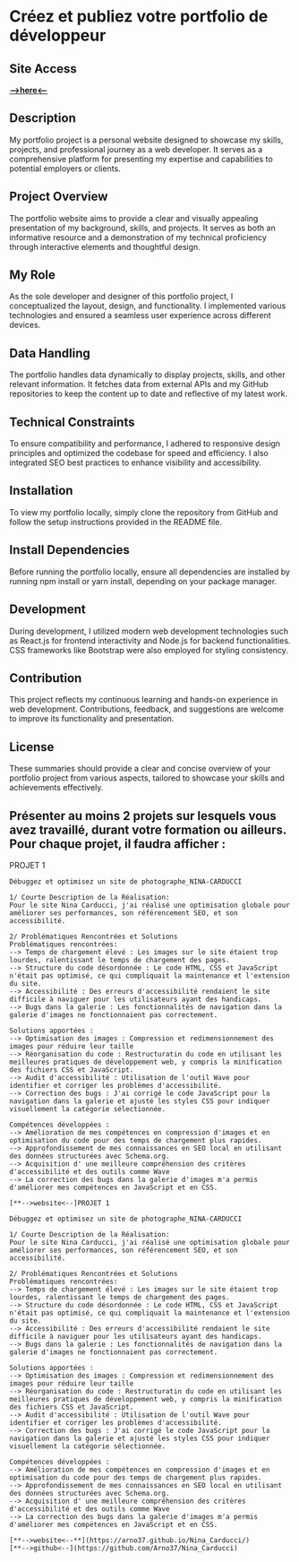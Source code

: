 # Créez et publiez votre portfolio de développeur

## Site Access

[**-->here<--**](https://arno37.github.io/Portfolio-OPCR/) 

## Description

My portfolio project is a personal website designed to showcase my skills, projects, and professional journey as a web developer. It serves as a comprehensive platform for presenting my expertise and capabilities to potential employers or clients.

## Project Overview

The portfolio website aims to provide a clear and visually appealing presentation of my background, skills, and projects. It serves as both an informative resource and a demonstration of my technical proficiency through interactive elements and thoughtful design.

## My Role

As the sole developer and designer of this portfolio project, I conceptualized the layout, design, and functionality. I implemented various technologies and ensured a seamless user experience across different devices.

## Data Handling

The portfolio handles data dynamically to display projects, skills, and other relevant information. It fetches data from external APIs and my GitHub repositories to keep the content up to date and reflective of my latest work.

## Technical Constraints

To ensure compatibility and performance, I adhered to responsive design principles and optimized the codebase for speed and efficiency. I also integrated SEO best practices to enhance visibility and accessibility.

## Installation

To view my portfolio locally, simply clone the repository from GitHub and follow the setup instructions provided in the README file.

## Install Dependencies

Before running the portfolio locally, ensure all dependencies are installed by running npm install or yarn install, depending on your package manager.

## Development

During development, I utilized modern web development technologies such as React.js for frontend interactivity and Node.js for backend functionalities. CSS frameworks like Bootstrap were also employed for styling consistency.

## Contribution

This project reflects my continuous learning and hands-on experience in web development. Contributions, feedback, and suggestions are welcome to improve its functionality and presentation.

## License

These summaries should provide a clear and concise overview of your portfolio project from various aspects, tailored to showcase your skills and achievements effectively.

## Présenter au moins 2 projets sur lesquels vous avez travaillé, durant votre formation ou ailleurs. Pour chaque projet, il faudra afficher :

  PROJET 1 
    
    Débuggez et optimisez un site de photographe_NINA-CARDUCCI
    
    1/ Courte Description de la Réalisation:
    Pour le site Nina Carducci, j'ai réalisé une optimisation globale pour améliorer ses performances, son référencement SEO, et son accessibilité.

    2/ Problématiques Rencontrées et Solutions
    Problématiques rencontrées:
    --> Temps de chargement élevé : Les images sur le site étaient trop lourdes, ralentissant le temps de chargement des pages.
    --> Structure du code désordonnée : Le code HTML, CSS et JavaScript n'était pas optimisé, ce qui compliquait la maintenance et l'extension du site.
    --> Accessibilité : Des erreurs d'accessibilité rendaient le site difficile à naviguer pour les utilisateurs ayant des handicaps.
    --> Bugs dans la galerie : Les fonctionnalités de navigation dans la galerie d'images ne fonctionnaient pas correctement.

    Solutions apportées :
    --> Optimisation des images : Compression et redimensionnement des images pour réduire leur taille
    --> Réorganisation du code : Restructuratin du code en utilisant les meilleures pratiques de développement web, y compris la minification des fichiers CSS et JavaScript.
    --> Audit d'accessibilité : Utilisation de l'outil Wave pour identifier et corriger les problèmes d'accessibilité.
    --> Correction des bugs : J'ai corrigé le code JavaScript pour la navigation dans la galerie et ajusté les styles CSS pour indiquer visuellement la catégorie sélectionnée.

    Compétences développées : 
    --> Amélioration de mes compétences en compression d'images et en optimisation du code pour des temps de chargement plus rapides.
    --> Approfondissement de mes connaissances en SEO local en utilisant des données structurées avec Schema.org.
    --> Acquisition d' une meilleure compréhension des critères d'accessibilité et des outils comme Wave
    --> La correction des bugs dans la galerie d'images m'a permis d'améliorer mes compétences en JavaScript et en CSS.

    [**-->website<--]PROJET 1 
    
    Débuggez et optimisez un site de photographe_NINA-CARDUCCI
    
    1/ Courte Description de la Réalisation:
    Pour le site Nina Carducci, j'ai réalisé une optimisation globale pour améliorer ses performances, son référencement SEO, et son accessibilité.

    2/ Problématiques Rencontrées et Solutions
    Problématiques rencontrées:
    --> Temps de chargement élevé : Les images sur le site étaient trop lourdes, ralentissant le temps de chargement des pages.
    --> Structure du code désordonnée : Le code HTML, CSS et JavaScript n'était pas optimisé, ce qui compliquait la maintenance et l'extension du site.
    --> Accessibilité : Des erreurs d'accessibilité rendaient le site difficile à naviguer pour les utilisateurs ayant des handicaps.
    --> Bugs dans la galerie : Les fonctionnalités de navigation dans la galerie d'images ne fonctionnaient pas correctement.

    Solutions apportées :
    --> Optimisation des images : Compression et redimensionnement des images pour réduire leur taille
    --> Réorganisation du code : Restructuratin du code en utilisant les meilleures pratiques de développement web, y compris la minification des fichiers CSS et JavaScript.
    --> Audit d'accessibilité : Utilisation de l'outil Wave pour identifier et corriger les problèmes d'accessibilité.
    --> Correction des bugs : J'ai corrigé le code JavaScript pour la navigation dans la galerie et ajusté les styles CSS pour indiquer visuellement la catégorie sélectionnée.

    Compétences développées : 
    --> Amélioration de mes compétences en compression d'images et en optimisation du code pour des temps de chargement plus rapides.
    --> Approfondissement de mes connaissances en SEO local en utilisant des données structurées avec Schema.org.
    --> Acquisition d' une meilleure compréhension des critères d'accessibilité et des outils comme Wave
    --> La correction des bugs dans la galerie d'images m'a permis d'améliorer mes compétences en JavaScript et en CSS.

    [**-->website<--**](https://arno37.github.io/Nina_Carducci/) 
    [**-->github<--](https://github.com/Arno37/Nina_Carducci)


    
